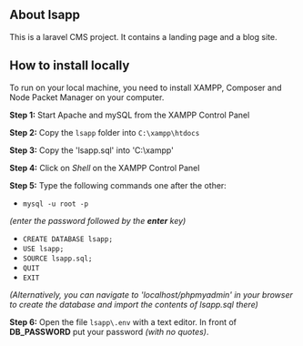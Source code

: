 ## About lsapp
This is a laravel CMS project. It contains a landing page and a blog site.

## How to install locally
To run on your local machine, you need to install XAMPP, Composer and Node Packet Manager on your computer.

**Step 1:** Start Apache and mySQL from the XAMPP Control Panel

**Step 2:** Copy the `lsapp` folder into `C:\xampp\htdocs`

**Step 3:** Copy the 'lsapp.sql' into 'C:\xampp'

**Step 4:** Click on *Shell* on the XAMPP Control Panel

**Step 5:** Type the following commands one after the other:
* `mysql -u root -p`

*(enter the password followed by the **enter** key)*
* `CREATE DATABASE lsapp;`
* `USE lsapp;`
* `SOURCE lsapp.sql;`
* `QUIT`
* `EXIT`

*(Alternatively, you can navigate to 'localhost/phpmyadmin' in your browser to create the database and import the contents of lsapp.sql there)*

**Step 6:** Open the file `lsapp\.env` with a text editor. In front of **DB_PASSWORD** put your password *(with no quotes)*.
